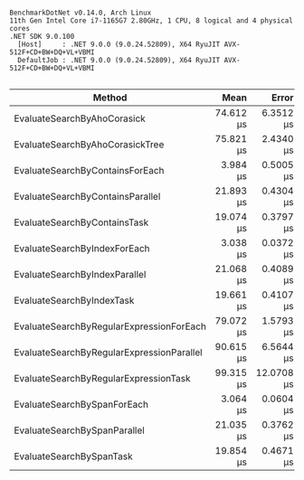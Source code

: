 ```

BenchmarkDotNet v0.14.0, Arch Linux
11th Gen Intel Core i7-1165G7 2.80GHz, 1 CPU, 8 logical and 4 physical cores
.NET SDK 9.0.100
  [Host]     : .NET 9.0.0 (9.0.24.52809), X64 RyuJIT AVX-512F+CD+BW+DQ+VL+VBMI
  DefaultJob : .NET 9.0.0 (9.0.24.52809), X64 RyuJIT AVX-512F+CD+BW+DQ+VL+VBMI


```
| Method                                    | Mean      | Error      | StdDev     | Median    | Gen0    | Gen1   | Allocated |
|------------------------------------------ |----------:|-----------:|-----------:|----------:|--------:|-------:|----------:|
| EvaluateSearchByAhoCorasick               | 74.612 μs |  6.3512 μs | 17.3863 μs | 68.996 μs |  5.6152 | 0.4883 |   35776 B |
| EvaluateSearchByAhoCorasickTree           | 75.821 μs |  2.4340 μs |  6.7447 μs | 73.728 μs |  6.5918 | 0.7324 |   41464 B |
| EvaluateSearchByContainsForEach           |  3.984 μs |  0.5005 μs |  1.3701 μs |  3.368 μs |  0.0343 |      - |     232 B |
| EvaluateSearchByContainsParallel          | 21.893 μs |  0.4304 μs |  0.6701 μs | 21.824 μs |  0.6714 | 0.6104 |    4371 B |
| EvaluateSearchByContainsTask              | 19.074 μs |  0.3797 μs |  0.8254 μs | 19.065 μs |  0.6409 |      - |    4176 B |
| EvaluateSearchByIndexForEach              |  3.038 μs |  0.0372 μs |  0.0545 μs |  3.029 μs |  0.0343 |      - |     232 B |
| EvaluateSearchByIndexParallel             | 21.068 μs |  0.4089 μs |  0.5459 μs | 21.107 μs |  0.6714 | 0.6409 |    4314 B |
| EvaluateSearchByIndexTask                 | 19.661 μs |  0.4107 μs |  1.1584 μs | 19.557 μs |  0.6409 |      - |    4176 B |
| EvaluateSearchByRegularExpressionForEach  | 79.072 μs |  1.5793 μs |  2.9664 μs | 77.825 μs | 10.8643 | 1.0986 |   68640 B |
| EvaluateSearchByRegularExpressionParallel | 90.615 μs |  6.5644 μs | 18.8345 μs | 81.939 μs |  6.5918 | 6.1035 |   42132 B |
| EvaluateSearchByRegularExpressionTask     | 99.315 μs | 12.0708 μs | 35.4016 μs | 80.315 μs |  5.8594 | 0.4883 |   38573 B |
| EvaluateSearchBySpanForEach               |  3.064 μs |  0.0604 μs |  0.1090 μs |  3.033 μs |  0.0343 |      - |     232 B |
| EvaluateSearchBySpanParallel              | 21.035 μs |  0.3762 μs |  0.4182 μs | 21.102 μs |  0.6714 | 0.6409 |    4244 B |
| EvaluateSearchBySpanTask                  | 19.854 μs |  0.4671 μs |  1.3624 μs | 19.851 μs |  0.6409 |      - |    4176 B |
